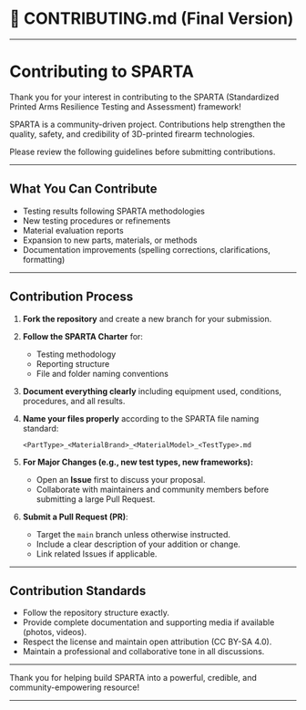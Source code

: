 # 📜 CONTRIBUTING.md (Final Version)

---

# Contributing to SPARTA

Thank you for your interest in contributing to the SPARTA (Standardized Printed Arms Resilience Testing and Assessment) framework!

SPARTA is a community-driven project. Contributions help strengthen the quality, safety, and credibility of 3D-printed firearm technologies.

Please review the following guidelines before submitting contributions.

---

## What You Can Contribute

- Testing results following SPARTA methodologies
- New testing procedures or refinements
- Material evaluation reports
- Expansion to new parts, materials, or methods
- Documentation improvements (spelling corrections, clarifications, formatting)

---

## Contribution Process

1. **Fork the repository** and create a new branch for your submission.

2. **Follow the SPARTA Charter** for:
   - Testing methodology
   - Reporting structure
   - File and folder naming conventions

3. **Document everything clearly** including equipment used, conditions, procedures, and all results.

4. **Name your files properly** according to the SPARTA file naming standard:
   ```
   <PartType>_<MaterialBrand>_<MaterialModel>_<TestType>.md
   ```

5. **For Major Changes (e.g., new test types, new frameworks):**
   - Open an **Issue** first to discuss your proposal.
   - Collaborate with maintainers and community members before submitting a large Pull Request.

6. **Submit a Pull Request (PR)**:
   - Target the `main` branch unless otherwise instructed.
   - Include a clear description of your addition or change.
   - Link related Issues if applicable.

---

## Contribution Standards

- Follow the repository structure exactly.
- Provide complete documentation and supporting media if available (photos, videos).
- Respect the license and maintain open attribution (CC BY-SA 4.0).
- Maintain a professional and collaborative tone in all discussions.

---

Thank you for helping build SPARTA into a powerful, credible, and community-empowering resource!

---
